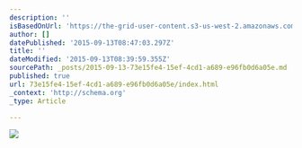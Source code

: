 ```yaml
---
description: ''
isBasedOnUrl: 'https://the-grid-user-content.s3-us-west-2.amazonaws.com/e33d1fa5-7539-4730-9e7f-7b2699bf8435.png'
author: []
datePublished: '2015-09-13T08:47:03.297Z'
title: ''
dateModified: '2015-09-13T08:39:59.355Z'
sourcePath: _posts/2015-09-13-73e15fe4-15ef-4cd1-a689-e96fb0d6a05e.md
published: true
url: 73e15fe4-15ef-4cd1-a689-e96fb0d6a05e/index.html
_context: 'http://schema.org'
_type: Article

---
```

![](https://the-grid-user-content.s3-us-west-2.amazonaws.com/e33d1fa5-7539-4730-9e7f-7b2699bf8435.png)